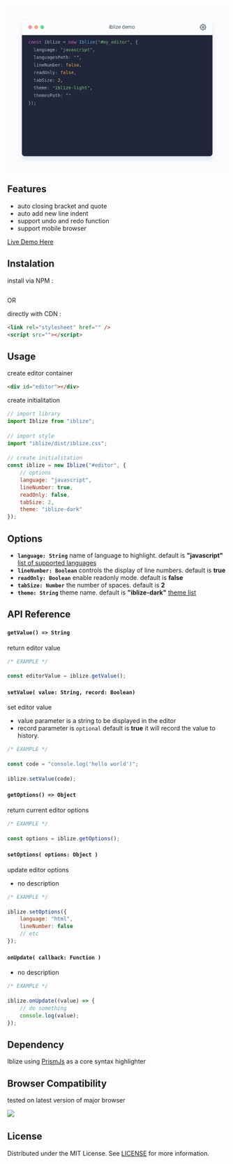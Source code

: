 ![](.assets/preview.png)

## Features

-   auto closing bracket and quote
-   auto add new line indent
-   support undo and redo function
-   support mobile browser

[Live Demo Here](https://mcanam.github.io/iblize/)

## Instalation

install via NPM :

```bash

```

OR

directly with CDN :

```html
<link rel="stylesheet" href="" />
<script src=""></script>
```

## Usage

create editor container

```html
<div id="editor"></div>
```

create initialitation

```js
// import library
import Iblize from "iblize";

// import style
import "iblize/dist/iblize.css";

// create initialitation
const iblize = new Iblize("#editor", {
    // options
    language: "javascript",
    lineNumber: true,
    readOnly: false,
    tabSize: 2,
    theme: "iblize-dark"
});
```

## Options

-   **`language: String`** name of language to highlight. default is **"javascript"** [
    list of supported languages](https://prismjs.com/#supported-languages)
-   **`lineNumber: Boolean`** controls the display of line numbers. default is **true**
-   **`readOnly: Boolean`** enable readonly mode. default is **false**
-   **`tabSize: Number`** the number of spaces. default is **2**
-   **`theme: String`** theme name. default is **"iblize-dark"** [theme list](./src/themes/README.md)

## API Reference

#### `getValue() => String`

return editor value

```js
/* EXAMPLE */

const editorValue = iblize.getValue();
```

#### `setValue( value: String, record: Boolean)`

set editor value

-   value parameter is a string to be displayed in the editor
-   record parameter is `optional` default is **true** it will record the value to history.

```js
/* EXAMPLE */

const code = "console.log('hello world')";

iblize.setValue(code);
```

#### `getOptions() => Object`

return current editor options

```js
/* EXAMPLE */

const options = iblize.getOptions();
```

#### `setOptions( options: Object )`

update editor options

-   no description

```js
/* EXAMPLE */

iblize.setOptions({
    language: "html",
    lineNumber: false
    // etc
});
```

#### `onUpdate( callback: Function )`

-   no description

```js
/* EXAMPLE */

iblize.onUpdate((value) => {
    // do something
    console.log(value);
});
```

## Dependency

Iblize using [PrismJs](prismjs.com) as a core syntax highlighter

## Browser Compatibility

tested on latest version of major browser

<img src="https://memegenerator.net/img/instances/47410105/no-patrick-internet-explorer-is-not-supported.jpg" width="300px" />

## License

Distributed under the MIT License. See [LICENSE](LICENSE) for more information.
